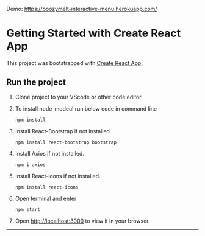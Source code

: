 Demo: https://boozymelt-interactive-menu.herokuapp.com/

# Getting Started with Create React App

This project was bootstrapped with [Create React App](https://github.com/facebook/create-react-app).

## Run the project

1) Clone project to your VScode or other code editor
2) To install node_modeul run below code in command line

    ```nodejs
    npm install
    ```

3) Install React-Bootstrap if not installed.

     ```nodejs
    npm install react-bootstrap bootstrap
    ```

4) Install Axios if not installed.

     ```nodejs
    npm i axios
    ```
4) Install React-icons if not installed.

     ```nodejs
    npm install react-icons
    ```

5) Open terminal and enter

    ```nodejs
    npm start
    ```
6) Open [http://localhost:3000](http://localhost:3000) to view it in your browser.

---
